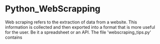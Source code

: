 # Python_WebScrapping

Web scraping refers to the extraction of data from a website. This information is collected and then exported into a format that is more useful for the user.
Be it a spreadsheet or an API.
The file 'webscraping_tips.py' contains 
